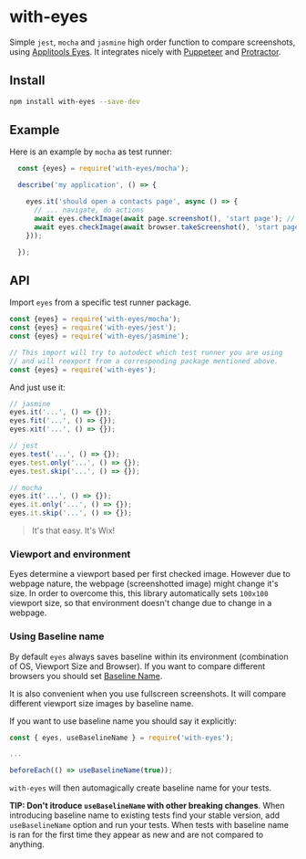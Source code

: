 # with-eyes

Simple `jest`, `mocha` and `jasmine` high order function to compare screenshots, using [Applitools Eyes](https://applitools.com/).
It integrates nicely with [Puppeteer](https://github.com/GoogleChrome/puppeteer) and [Protractor](https://github.com/angular/protractor).

## Install

```bash
npm install with-eyes --save-dev
```

## Example

Here is an example by `mocha` as test runner:

```js
  const {eyes} = require('with-eyes/mocha');

  describe('my application', () => {

    eyes.it('should open a contacts page', async () => {
      // ... navigate, do actions
      await eyes.checkImage(await page.screenshot(), 'start page'); // using puppeteer
      await eyes.checkImage(await browser.takeScreenshot(), 'start page'); // using protractor
    }));

  });
```

## API

Import `eyes` from a specific test runner package.

```js
const {eyes} = require('with-eyes/mocha');
const {eyes} = require('with-eyes/jest');
const {eyes} = require('with-eyes/jasmine');

// This import will try to autodect which test runner you are using
// and will reexport from a corresponding package mentioned above.
const {eyes} = require('with-eyes');
```

And just use it:

```js
// jasmine
eyes.it('...', () => {});
eyes.fit('...', () => {});
eyes.xit('...', () => {});

// jest
eyes.test('...', () => {});
eyes.test.only('...', () => {});
eyes.test.skip('...', () => {});

// mocha
eyes.it('...', () => {});
eyes.it.only('...', () => {});
eyes.it.skip('...', () => {});
```

> It's that easy. It's Wix!

### Viewport and environment

Eyes determine a viewport based per first checked image.
However due to webpage nature, the webpage (screenshotted image) might change it's size.
In order to overcome this, this library automatically sets `100x100` viewport size,
so that environment doesn't change due to change in a webpage.

### Using Baseline name

By default `eyes` always saves baseline within its environment (combination of OS, Viewport Size and Browser). If you want to compare different browsers you should set [Baseline Name](https://help.applitools.com/hc/en-us/articles/360006914692-Cross-Environment-Testing).

It is also convenient when you use fullscreen screenshots. It will compare different viewport size images by baseline name.

If you want to use baseline name you should say it explicitly:

```js
const { eyes, useBaselineName } = require('with-eyes');

...

beforeEach(() => useBaselineName(true));
```

`with-eyes` will then automagically create baseline name for your tests.

**TIP: Don't itroduce `useBaselineName` with other breaking changes**. When introducing baseline name to existing tests find your stable version, add `useBaselineName` option and run your tests. When tests with baseline name is ran for the first time they appear as new and are not compared to anything.
